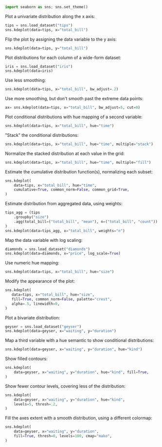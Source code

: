 ```python
import seaborn as sns; sns.set_theme()
```

Plot a univariate distribution along the x axis:


```python
tips = sns.load_dataset("tips")
sns.kdeplot(data=tips, x="total_bill")
```

Flip the plot by assigning the data variable to the y axis:


```python
sns.kdeplot(data=tips, y="total_bill")
```

Plot distributions for each column of a wide-form dataset:


```python
iris = sns.load_dataset("iris")
sns.kdeplot(data=iris)
```

Use less smoothing:


```python
sns.kdeplot(data=tips, x="total_bill", bw_adjust=.2)
```

Use more smoothing, but don't smooth past the extreme data points:


```python
ax= sns.kdeplot(data=tips, x="total_bill", bw_adjust=5, cut=0)
```

Plot conditional distributions with hue mapping of a second variable:


```python
sns.kdeplot(data=tips, x="total_bill", hue="time")
```

"Stack" the conditional distributions:


```python
sns.kdeplot(data=tips, x="total_bill", hue="time", multiple="stack")
```

Normalize the stacked distribution at each value in the grid:


```python
sns.kdeplot(data=tips, x="total_bill", hue="time", multiple="fill")
```

Estimate the cumulative distribution function(s), normalizing each subset:


```python
sns.kdeplot(
    data=tips, x="total_bill", hue="time",
    cumulative=True, common_norm=False, common_grid=True,
)
```

Estimate distribution from aggregated data, using weights:


```python
tips_agg = (tips
    .groupby("size")
    .agg(total_bill=("total_bill", "mean"), n=("total_bill", "count"))
)
sns.kdeplot(data=tips_agg, x="total_bill", weights="n")
```

Map the data variable with log scaling:


```python
diamonds = sns.load_dataset("diamonds")
sns.kdeplot(data=diamonds, x="price", log_scale=True)
```

Use numeric hue mapping:


```python
sns.kdeplot(data=tips, x="total_bill", hue="size")
```

Modify the appearance of the plot:


```python
sns.kdeplot(
   data=tips, x="total_bill", hue="size",
   fill=True, common_norm=False, palette="crest",
   alpha=.5, linewidth=0,
)
```

Plot a bivariate distribution:


```python
geyser = sns.load_dataset("geyser")
sns.kdeplot(data=geyser, x="waiting", y="duration")
```

Map a third variable with a hue semantic to show conditional distributions:


```python
sns.kdeplot(data=geyser, x="waiting", y="duration", hue="kind")
```

Show filled contours:


```python
sns.kdeplot(
    data=geyser, x="waiting", y="duration", hue="kind", fill=True,
)
```

Show fewer contour levels, covering less of the distribution:


```python
sns.kdeplot(
    data=geyser, x="waiting", y="duration", hue="kind",
    levels=5, thresh=.2,
)
```

Fill the axes extent with a smooth distribution, using a different colormap:


```python
sns.kdeplot(
    data=geyser, x="waiting", y="duration",
    fill=True, thresh=0, levels=100, cmap="mako",
)
```
